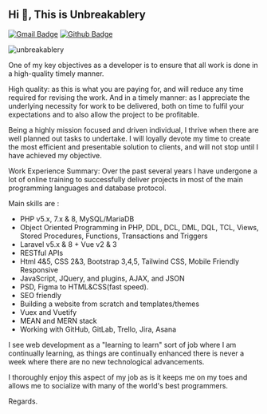 ## Hi 👋, This is Unbreakablery
[![Gmail Badge](https://img.shields.io/badge/-unbreakablery@gmail.com-c14438?style=flat&logo=Gmail&logoColor=white&link=mailto:unbreakablery@gmail.com)](mailto:unbreakablery@gmail.com) [![Github Badge](https://img.shields.io/badge/-unbreakablery-grey?style=flat&logo=github&logoColor=white&link=https://github.com/unbreakablery/)](https://www.github.com/unbreakablery/) 
<p align=left> <img src=https://komarev.com/ghpvc/?username=unbreakablery alt=unbreakablery /> </p>

<p align='left'>One of my key objectives as a developer is to ensure that all work is done in a high-quality timely manner.

High quality: as this is what you are paying for, and will reduce any time required for revising the work. And in a timely manner: as I appreciate the underlying necessity for work to be delivered, both on time to fulfil your expectations and to also allow the project to be profitable.

Being a highly mission focused and driven individual, I thrive when there are well planned out tasks to undertake. I will loyally devote my time to create the most efficient and presentable solution to clients, and will not stop until I have achieved my objective.

Work Experience Summary: Over the past several years I have undergone a lot of online training to successfully deliver projects in most of the main programming languages and database protocol.

Main skills are :

- PHP v5.x, 7.x & 8, MySQL/MariaDB
- Object Oriented Programming in PHP, DDL, DCL, DML, DQL, TCL, Views, Stored Procedures, Functions, Transactions and Triggers
- Laravel v5.x & 8 + Vue v2 & 3
- RESTful APIs
- Html 4&5, CSS 2&3, Bootstrap 3,4,5, Tailwind CSS, Mobile Friendly Responsive
- JavaScript, JQuery, and plugins, AJAX, and JSON
- PSD, Figma to HTML&CSS(fast speed).
- SEO friendly
- Building a website from scratch and templates/themes
- Vuex and Vuetify
- MEAN and MERN stack
- Working with GitHub, GitLab, Trello, Jira, Asana

I see web development as a "learning to learn" sort of job where I am continually learning, as things are continually enhanced there is never a week where there are no new technological advancements.

I thoroughly enjoy this aspect of my job as is it keeps me on my toes and allows me to socialize with many of the world's best programmers.


Regards.</p>
